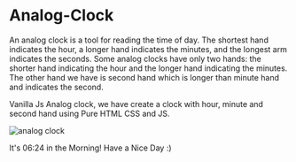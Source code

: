 # Analog-Clock

An analog clock is a tool for reading the time of day. The shortest hand indicates the hour, a longer hand indicates the minutes, and the longest arm indicates the seconds. Some analog clocks have only two hands: the shorter hand indicating the hour and the longer hand indicating the minutes. The other hand we have is second hand which is longer than minute hand and indicates the second. 

Vanilla Js Analog clock, we have create a clock with hour, minute and second hand using Pure HTML CSS and JS. 

![analog clock](https://user-images.githubusercontent.com/87376487/127755757-05dde5f8-d53d-444d-9296-e8a555609750.png)

It's 06:24 in the Morning! Have a Nice Day :) 
